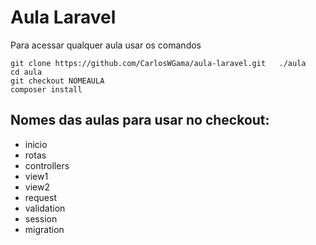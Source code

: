 # Aula Laravel

Para acessar qualquer aula usar os comandos

```
git clone https://github.com/CarlosWGama/aula-laravel.git   ./aula
cd aula
git checkout NOMEAULA
composer install
```

## Nomes das aulas para usar no checkout:
- inicio
- rotas
- controllers
- view1
- view2
- request
- validation
- session
- migration